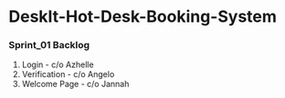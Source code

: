 # DeskIt-Hot-Desk-Booking-System

### Sprint_01 Backlog
1. Login - c/o Azhelle
2. Verification - c/o Angelo
3. Welcome Page - c/o Jannah
